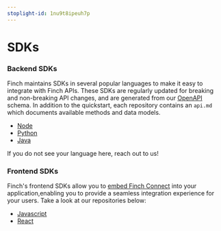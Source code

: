 ```yaml
---
stoplight-id: 1nu9t8ipeuh7p
---
```


# SDKs

### Backend SDKs
Finch maintains SDKs in several popular languages to make it easy to integrate with Finch APIs. These SDKs are regularly updated for breaking and non-breaking API changes, and are generated from our [OpenAPI](https://github.com/Finch-API/finch-openapi) schema. In addition to the quickstart, each repository contains an `api.md` which documents available methods and data models.

* [Node](https://github.com/Finch-API/finch-api-node)
* [Python](https://github.com/Finch-API/finch-api-python)
* [Java](https://github.com/Finch-API/finch-api-java)

If you do not see your language here, reach out to us!

### Frontend SDKs

Finch's frontend SDKs allow you to [embed Finch Connect](Embed-Connect.md) into your application,enabling you to provide a seamless integration experience for your users. Take a look at our repositories below:
* [Javascript](https://github.com/Finch-API/finch-connect-js)
* [React](https://github.com/Finch-API/react-connect)
